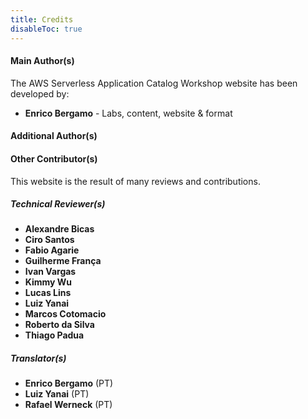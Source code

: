 ```yaml
---
title: Credits
disableToc: true
---
```


#### Main Author(s)

The AWS Serverless Application Catalog Workshop website has been developed by:

* **Enrico Bergamo** - Labs, content, website & format

#### Additional Author(s)

<!--
* **Luiz Yanai** - Content & tech review, and labs
-->

#### Other Contributor(s)

This website is the result of many reviews and contributions.

##### Technical Reviewer(s)

* **Alexandre Bicas**
* **Ciro Santos**
* **Fabio Agarie**
* **Guilherme França**
* **Ivan Vargas**
* **Kimmy Wu**
* **Lucas Lins**
* **Luiz Yanai**
* **Marcos Cotomacio**
* **Roberto da Silva**
* **Thiago Padua**

##### Translator(s)

* **Enrico Bergamo** (PT)
* **Luiz Yanai** (PT)
* **Rafael Werneck** (PT)

